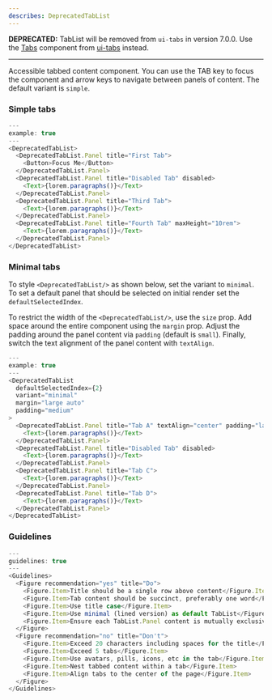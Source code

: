 ```yaml
---
describes: DeprecatedTabList
---
```


**DEPRECATED:** TabList will be removed from `ui-tabs` in version 7.0.0. Use the [Tabs](#Tabs) component from [ui-tabs](#ui-tabs) instead.
***

Accessible tabbed content component. You can use the TAB key to focus the component and
arrow keys to navigate between panels of content. The default variant is `simple`.

### Simple tabs

```js
---
example: true
---
<DeprecatedTabList>
  <DeprecatedTabList.Panel title="First Tab">
    <Button>Focus Me</Button>
  </DeprecatedTabList.Panel>
  <DeprecatedTabList.Panel title="Disabled Tab" disabled>
    <Text>{lorem.paragraphs()}</Text>
  </DeprecatedTabList.Panel>
  <DeprecatedTabList.Panel title="Third Tab">
    <Text>{lorem.paragraphs()}</Text>
  </DeprecatedTabList.Panel>
  <DeprecatedTabList.Panel title="Fourth Tab" maxHeight="10rem">
    <Text>{lorem.paragraphs()}</Text>
  </DeprecatedTabList.Panel>
</DeprecatedTabList>
```

### Minimal tabs

To style `<DeprecatedTabList/>` as shown below, set the variant to `minimal`. To set a default panel that should be selected on initial render set the `defaultSelectedIndex`.

To restrict the width of the `<DeprecatedTabList/>`, use the `size` prop. Add space around
the entire component using the `margin` prop. Adjust the padding around the
panel content via `padding` (default is `small`). Finally, switch the
text alignment of the panel content with `textAlign`.

```js
---
example: true
---
<DeprecatedTabList
  defaultSelectedIndex={2}
  variant="minimal"
  margin="large auto"
  padding="medium"
>
  <DeprecatedTabList.Panel title="Tab A" textAlign="center" padding="large">
    <Text>{lorem.paragraphs()}</Text>
  </DeprecatedTabList.Panel>
  <DeprecatedTabList.Panel title="Disabled Tab" disabled>
    <Text>{lorem.paragraphs()}</Text>
  </DeprecatedTabList.Panel>
  <DeprecatedTabList.Panel title="Tab C">
    <Text>{lorem.paragraphs()}</Text>
  </DeprecatedTabList.Panel>
  <DeprecatedTabList.Panel title="Tab D">
    <Text>{lorem.paragraphs()}</Text>
  </DeprecatedTabList.Panel>
</DeprecatedTabList>
```
### Guidelines

```js
---
guidelines: true
---
<Guidelines>
  <Figure recommendation="yes" title="Do">
    <Figure.Item>Title should be a single row above content</Figure.Item>
    <Figure.Item>Tab content should be succinct, preferably one word</Figure.Item>
    <Figure.Item>Use title case</Figure.Item>
    <Figure.Item>Use minimal (lined version) as default TabList</Figure.Item> 
    <Figure.Item>Ensure each TabList.Panel content is mutually exclusive of the others’</Figure.Item>
  </Figure>
  <Figure recommendation="no" title="Don't">
    <Figure.Item>Exceed 20 characters including spaces for the title</Figure.Item>
    <Figure.Item>Exceed 5 tabs</Figure.Item>
    <Figure.Item>Use avatars, pills, icons, etc in the tab</Figure.Item>
    <Figure.Item>Nest tabbed content within a tab</Figure.Item>
    <Figure.Item>Align tabs to the center of the page</Figure.Item>
  </Figure>
</Guidelines>
```
